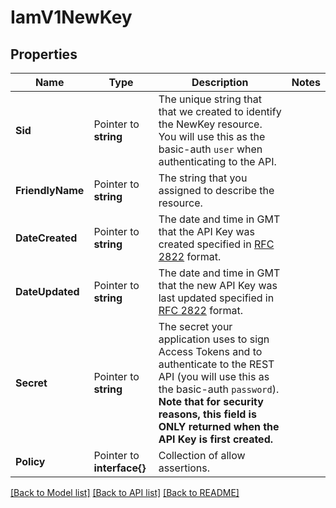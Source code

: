 # IamV1NewKey

## Properties

Name | Type | Description | Notes
------------ | ------------- | ------------- | -------------
**Sid** | Pointer to **string** | The unique string that that we created to identify the NewKey resource. You will use this as the basic-auth `user` when authenticating to the API. |
**FriendlyName** | Pointer to **string** | The string that you assigned to describe the resource. |
**DateCreated** | Pointer to **string** | The date and time in GMT that the API Key was created specified in [RFC 2822](https://www.ietf.org/rfc/rfc2822.txt) format. |
**DateUpdated** | Pointer to **string** | The date and time in GMT that the new API Key was last updated specified in [RFC 2822](https://www.ietf.org/rfc/rfc2822.txt) format. |
**Secret** | Pointer to **string** | The secret your application uses to sign Access Tokens and to authenticate to the REST API (you will use this as the basic-auth `password`).  **Note that for security reasons, this field is ONLY returned when the API Key is first created.** |
**Policy** | Pointer to **interface{}** | Collection of allow assertions. |

[[Back to Model list]](../README.md#documentation-for-models) [[Back to API list]](../README.md#documentation-for-api-endpoints) [[Back to README]](../README.md)


